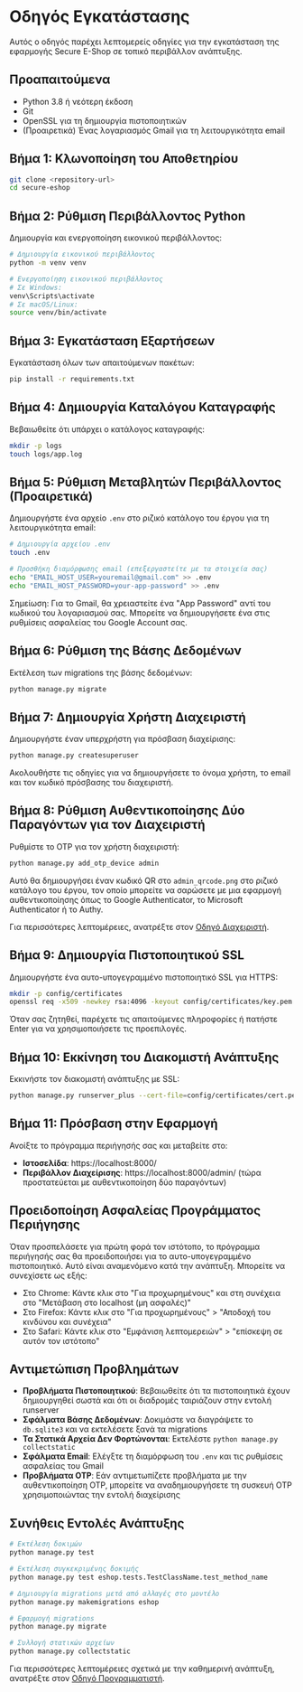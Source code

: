 # Οδηγός Εγκατάστασης

Αυτός ο οδηγός παρέχει λεπτομερείς οδηγίες για την εγκατάσταση της εφαρμογής Secure E-Shop σε τοπικό περιβάλλον ανάπτυξης.

## Προαπαιτούμενα

- Python 3.8 ή νεότερη έκδοση
- Git
- OpenSSL για τη δημιουργία πιστοποιητικών
- (Προαιρετικά) Ένας λογαριασμός Gmail για τη λειτουργικότητα email

## Βήμα 1: Κλωνοποίηση του Αποθετηρίου

```bash
git clone <repository-url>
cd secure-eshop
```

## Βήμα 2: Ρύθμιση Περιβάλλοντος Python

Δημιουργία και ενεργοποίηση εικονικού περιβάλλοντος:

```bash
# Δημιουργία εικονικού περιβάλλοντος
python -m venv venv

# Ενεργοποίηση εικονικού περιβάλλοντος
# Σε Windows:
venv\Scripts\activate
# Σε macOS/Linux:
source venv/bin/activate
```

## Βήμα 3: Εγκατάσταση Εξαρτήσεων

Εγκατάσταση όλων των απαιτούμενων πακέτων:

```bash
pip install -r requirements.txt
```

## Βήμα 4: Δημιουργία Καταλόγου Καταγραφής

Βεβαιωθείτε ότι υπάρχει ο κατάλογος καταγραφής:

```bash
mkdir -p logs
touch logs/app.log
```

## Βήμα 5: Ρύθμιση Μεταβλητών Περιβάλλοντος (Προαιρετικά)

Δημιουργήστε ένα αρχείο `.env` στο ριζικό κατάλογο του έργου για τη λειτουργικότητα email:

```bash
# Δημιουργία αρχείου .env
touch .env

# Προσθήκη διαμόρφωσης email (επεξεργαστείτε με τα στοιχεία σας)
echo "EMAIL_HOST_USER=youremail@gmail.com" >> .env
echo "EMAIL_HOST_PASSWORD=your-app-password" >> .env
```

Σημείωση: Για το Gmail, θα χρειαστείτε ένα "App Password" αντί του κωδικού του λογαριασμού σας. Μπορείτε να δημιουργήσετε ένα στις ρυθμίσεις ασφαλείας του Google Account σας.

## Βήμα 6: Ρύθμιση της Βάσης Δεδομένων

Εκτέλεση των migrations της βάσης δεδομένων:

```bash
python manage.py migrate
```

## Βήμα 7: Δημιουργία Χρήστη Διαχειριστή

Δημιουργήστε έναν υπερχρήστη για πρόσβαση διαχείρισης:

```bash
python manage.py createsuperuser
```

Ακολουθήστε τις οδηγίες για να δημιουργήσετε το όνομα χρήστη, το email και τον κωδικό πρόσβασης του διαχειριστή.

## Βήμα 8: Ρύθμιση Αυθεντικοποίησης Δύο Παραγόντων για τον Διαχειριστή

Ρυθμίστε το OTP για τον χρήστη διαχειριστή:

```bash
python manage.py add_otp_device admin
```

Αυτό θα δημιουργήσει έναν κωδικό QR στο `admin_qrcode.png` στο ριζικό κατάλογο του έργου, τον οποίο μπορείτε να σαρώσετε με μια εφαρμογή αυθεντικοποίησης όπως το Google Authenticator, το Microsoft Authenticator ή το Authy.

Για περισσότερες λεπτομέρειες, ανατρέξτε στον [Οδηγό Διαχειριστή](ADMIN_GUIDE.md).

## Βήμα 9: Δημιουργία Πιστοποιητικού SSL

Δημιουργήστε ένα αυτο-υπογεγραμμένο πιστοποιητικό SSL για HTTPS:

```bash
mkdir -p config/certificates
openssl req -x509 -newkey rsa:4096 -keyout config/certificates/key.pem -out config/certificates/cert.pem -days 365 -nodes
```

Όταν σας ζητηθεί, παρέχετε τις απαιτούμενες πληροφορίες ή πατήστε Enter για να χρησιμοποιήσετε τις προεπιλογές.

## Βήμα 10: Εκκίνηση του Διακομιστή Ανάπτυξης

Εκκινήστε τον διακομιστή ανάπτυξης με SSL:

```bash
python manage.py runserver_plus --cert-file=config/certificates/cert.pem --key-file=config/certificates/key.pem
```

## Βήμα 11: Πρόσβαση στην Εφαρμογή

Ανοίξτε το πρόγραμμα περιήγησής σας και μεταβείτε στο:
- **Ιστοσελίδα**: https://localhost:8000/
- **Περιβάλλον Διαχείρισης**: https://localhost:8000/admin/ (τώρα προστατεύεται με αυθεντικοποίηση δύο παραγόντων)

## Προειδοποίηση Ασφαλείας Προγράμματος Περιήγησης

Όταν προσπελάσετε για πρώτη φορά τον ιστότοπο, το πρόγραμμα περιήγησής σας θα προειδοποιήσει για το αυτο-υπογεγραμμένο πιστοποιητικό. Αυτό είναι αναμενόμενο κατά την ανάπτυξη. Μπορείτε να συνεχίσετε ως εξής:
- Στο Chrome: Κάντε κλικ στο "Για προχωρημένους" και στη συνέχεια στο "Μετάβαση στο localhost (μη ασφαλές)"
- Στο Firefox: Κάντε κλικ στο "Για προχωρημένους" > "Αποδοχή του κινδύνου και συνέχεια"
- Στο Safari: Κάντε κλικ στο "Εμφάνιση λεπτομερειών" > "επίσκεψη σε αυτόν τον ιστότοπο"

## Αντιμετώπιση Προβλημάτων

- **Προβλήματα Πιστοποιητικού**: Βεβαιωθείτε ότι τα πιστοποιητικά έχουν δημιουργηθεί σωστά και ότι οι διαδρομές ταιριάζουν στην εντολή runserver
- **Σφάλματα Βάσης Δεδομένων**: Δοκιμάστε να διαγράψετε το `db.sqlite3` και να εκτελέσετε ξανά τα migrations
- **Τα Στατικά Αρχεία Δεν Φορτώνονται**: Εκτελέστε `python manage.py collectstatic`
- **Σφάλματα Email**: Ελέγξτε τη διαμόρφωση του `.env` και τις ρυθμίσεις ασφαλείας του Gmail
- **Προβλήματα OTP**: Εάν αντιμετωπίζετε προβλήματα με την αυθεντικοποίηση OTP, μπορείτε να αναδημιουργήσετε τη συσκευή OTP χρησιμοποιώντας την εντολή διαχείρισης

## Συνήθεις Εντολές Ανάπτυξης

```bash
# Εκτέλεση δοκιμών
python manage.py test

# Εκτέλεση συγκεκριμένης δοκιμής
python manage.py test eshop.tests.TestClassName.test_method_name

# Δημιουργία migrations μετά από αλλαγές στο μοντέλο
python manage.py makemigrations eshop

# Εφαρμογή migrations
python manage.py migrate

# Συλλογή στατικών αρχείων
python manage.py collectstatic
```

Για περισσότερες λεπτομέρειες σχετικά με την καθημερινή ανάπτυξη, ανατρέξτε στον [Οδηγό Προγραμματιστή](DEVELOPER_GUIDE.md).
